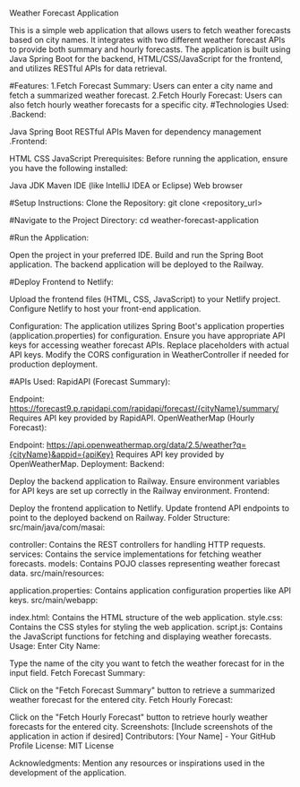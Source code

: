Weather Forecast Application

This is a simple web application that allows users to fetch weather forecasts based on city names. It integrates with two different weather forecast APIs to provide both summary and hourly forecasts. The application is built using Java Spring Boot for the backend, HTML/CSS/JavaScript for the frontend, and utilizes RESTful APIs for data retrieval.

#Features:
1.Fetch Forecast Summary: Users can enter a city name and fetch a summarized weather forecast.
2.Fetch Hourly Forecast: Users can also fetch hourly weather forecasts for a specific city.
#Technologies Used:
.Backend:

Java Spring Boot
RESTful APIs
Maven for dependency management
.Frontend:

HTML
CSS
JavaScript
Prerequisites:
Before running the application, ensure you have the following installed:

Java JDK
Maven
IDE (like IntelliJ IDEA or Eclipse)
Web browser

#Setup Instructions:
Clone the Repository: git clone <repository_url>

#Navigate to the Project Directory: cd weather-forecast-application

#Run the Application:

Open the project in your preferred IDE.
Build and run the Spring Boot application.
The backend application will be deployed to the Railway.

#Deploy Frontend to Netlify:

Upload the frontend files (HTML, CSS, JavaScript) to your Netlify project.
Configure Netlify to host your front-end application.

Configuration:
The application utilizes Spring Boot's application properties (application.properties) for configuration.
Ensure you have appropriate API keys for accessing weather forecast APIs. Replace placeholders with actual API keys.
Modify the CORS configuration in WeatherController if needed for production deployment.

#APIs Used:
RapidAPI (Forecast Summary):

Endpoint: https://forecast9.p.rapidapi.com/rapidapi/forecast/{cityName}/summary/
Requires API key provided by RapidAPI.
OpenWeatherMap (Hourly Forecast):

Endpoint: https://api.openweathermap.org/data/2.5/weather?q={cityName}&appid={apiKey}
Requires API key provided by OpenWeatherMap.
Deployment:
Backend:

Deploy the backend application to Railway.
Ensure environment variables for API keys are set up correctly in the Railway environment.
Frontend:

Deploy the frontend application to Netlify.
Update frontend API endpoints to point to the deployed backend on Railway.
Folder Structure:
src/main/java/com/masai:

controller: Contains the REST controllers for handling HTTP requests.
services: Contains the service implementations for fetching weather forecasts.
models: Contains POJO classes representing weather forecast data.
src/main/resources:

application.properties: Contains application configuration properties like API keys.
src/main/webapp:

index.html: Contains the HTML structure of the web application.
style.css: Contains the CSS styles for styling the web application.
script.js: Contains the JavaScript functions for fetching and displaying weather forecasts.
Usage:
Enter City Name:

Type the name of the city you want to fetch the weather forecast for in the input field.
Fetch Forecast Summary:

Click on the "Fetch Forecast Summary" button to retrieve a summarized weather forecast for the entered city.
Fetch Hourly Forecast:

Click on the "Fetch Hourly Forecast" button to retrieve hourly weather forecasts for the entered city.
Screenshots:
[Include screenshots of the application in action if desired]
Contributors:
[Your Name] - Your GitHub Profile
License:
MIT License

Acknowledgments:
Mention any resources or inspirations used in the development of the application.


